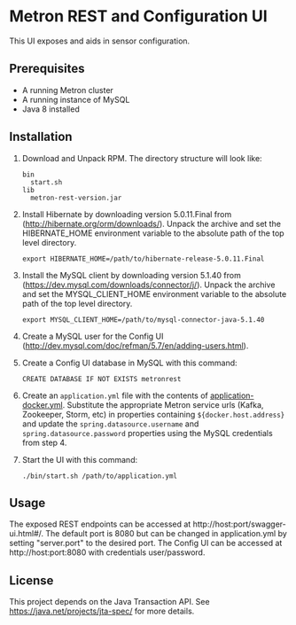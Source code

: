 # Metron REST and Configuration UI

This UI exposes and aids in sensor configuration.

## Prerequisites

* A running Metron cluster
* A running instance of MySQL 
* Java 8 installed

## Installation

1. Download and Unpack RPM.  The directory structure will look like: 
    ```
    bin
      start.sh
    lib
      metron-rest-version.jar
    ```

1. Install Hibernate by downloading version 5.0.11.Final from (http://hibernate.org/orm/downloads/).  Unpack the archive and set the HIBERNATE_HOME environment variable to the absolute path of the top level directory.
    ```
    export HIBERNATE_HOME=/path/to/hibernate-release-5.0.11.Final
    ```

1. Install the MySQL client by downloading version 5.1.40 from (https://dev.mysql.com/downloads/connector/j/).  Unpack the archive and set the MYSQL_CLIENT_HOME environment variable to the absolute path of the top level directory.
    ```
    export MYSQL_CLIENT_HOME=/path/to/mysql-connector-java-5.1.40
    ```
    
1. Create a MySQL user for the Config UI (http://dev.mysql.com/doc/refman/5.7/en/adding-users.html).

1. Create a Config UI database in MySQL with this command:
    ```
    CREATE DATABASE IF NOT EXISTS metronrest
    ```
 
1. Create an `application.yml` file with the contents of [application-docker.yml](src/main/resources/application-docker.yml).  Substitute the appropriate Metron service urls (Kafka, Zookeeper, Storm, etc) in properties containing `${docker.host.address}` and update the `spring.datasource.username` and `spring.datasource.password` properties using the MySQL credentials from step 4.

1. Start the UI with this command:
    ```
    ./bin/start.sh /path/to/application.yml
    ```

## Usage

The exposed REST endpoints can be accessed at http://host:port/swagger-ui.html#/.  The default port is 8080 but can be changed in application.yml by setting "server.port" to the desired port.   The Config UI can be accessed at http://host:port:8080 with credentials user/password.

## License

This project depends on the Java Transaction API.  See https://java.net/projects/jta-spec/ for more details.